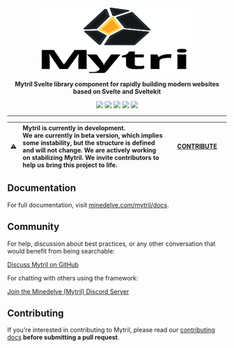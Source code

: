 <p align="center">
  <a href="https://minedelve.com/mytril" target="_blank">
    <picture>
      <source media="(prefers-color-scheme: dark)" srcset="https://raw.githubusercontent.com/minedelve/mytril/svelte-5/.github/logo-dark.svg">
      <source media="(prefers-color-scheme: light)" srcset="https://raw.githubusercontent.com/minedelve/mytril/svelte-5/.github/logo-light.svg">
      <img alt="Mytril" src="https://raw.githubusercontent.com/minedelve/mytril/svelte-5/.github/logo-light.svg" width="350" height="150" style="max-width: 100%;">
    </picture>
  </a>
</p>

<p align="center">
  <b>Mytril Svelte library component for rapidly building modern websites based on Svelte and Sveltekit</b>
</p>

<div align="center">
  
[![][version]](https://github.com/minedelve/mytril/releases?q=mytril&expanded=true)
[![][installs]](https://www.npmjs.com/package/mytril)
[![][installs-this-month]](https://www.npmjs.com/package/mytril)
[![][license]](https://github.com/minedelve/mytril/blob/main/LICENSE)
[![][discord]](https://discord.gg/fwyaGUhbav)

</div>

---

| :warning: | **Mytril is currently in development.** <br> We are currently in beta version, which implies some instability, but the structure is defined and will not change. We are actively working on stabilizing Mytril. We invite contributors to help us bring this project to life. | &nbsp;&nbsp;&nbsp;&nbsp;[CONTRIBUTE](https://github.com/minedelve/mytril/blob/HEAD/CONTRIBUTING.md)&nbsp;&nbsp;&nbsp;&nbsp; |
| --------- | :---------------------------------------------------------------------------------------------------------------------------------------------------------------------------------------------------------------------------------------------------------------------------- | --------------------------------------------------------------------------------------------------------------------------- |

## Documentation

For full documentation, visit [minedelve.com/mytril/docs](https://minedelve.com/mytril/docs).

## Community

For help, discussion about best practices, or any other conversation that would benefit from being searchable:

[Discuss Mytril on GitHub](https://github.com/minedelve/mytril/discussions)

For chatting with others using the framework:

[Join the Minedelve (Mytril) Discord Server](https://discord.gg/fwyaGUhbav)

## Contributing

If you're interested in contributing to Mytril, please read our [contributing docs](https://github.com/minedelve/mytril/blob/HEAD/CONTRIBUTING.md) **before submitting a pull request**.

[version]: https://img.shields.io/npm/v/mytril.svg?label=Version&color=f58142
[license]: https://badgen.net/github/license/minedelve/mytril?label=License&color=cc5640
[installs]: https://badgen.net/npm/dt/mytril?label=NPM%20installs&color=40ba12
[installs-this-month]: https://badgen.net/npm/dm/mytril?label=NPM%20installs&color=40ba12
[discord]: https://img.shields.io/discord/1093887038991896717?color=5865F2&label=Discord&logo=discord&logoColor=white
